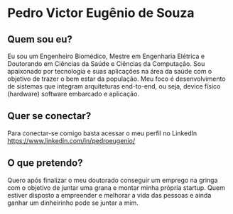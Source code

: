 # Pedro Victor Eugênio de Souza

## Quem sou eu?
Eu sou um Engenheiro Biomédico, Mestre em Engenharia Elétrica e Doutorando em Ciências da Saúde e Ciências da Computação.
Sou apaixonado por tecnologia e suas aplicações na área da saúde com o objetivo de trazer o bem estar da população. Meu foco é 
desenvolvimento de sistemas que integram arquiteturas end-to-end, ou seja, device físico (hardware) software embarcado e aplicação.

## Quer se conectar?
Para conectar-se comigo basta acessar o meu perfil no LinkedIn https://www.linkedin.com/in/pedroeugenio/

## O que pretendo?
Quero após finalizar o meu doutorado conseguir um emprego na gringa com o objetivo de juntar uma grana e montar minha própria startup.
Quem estiver disposto a empreender e melhorar a vida das pessoas e ainda ganhar um dinheirinho pode se juntar a mim.

